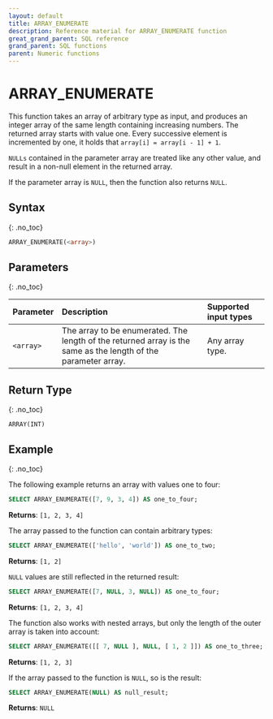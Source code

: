 ```yaml
---
layout: default
title: ARRAY_ENUMERATE
description: Reference material for ARRAY_ENUMERATE function
great_grand_parent: SQL reference
grand_parent: SQL functions
parent: Numeric functions
---
```


# ARRAY\_ENUMERATE

This function takes an array of arbitrary type as input, and produces an integer array of the same length containing increasing numbers.
The returned array starts with value one. Every successive element is incremented by one, it holds that `array[i] = array[i - 1] + 1`.

`NULLs` contained in the parameter array are treated like any other value, and result in a non-null element in the returned array.

If the parameter array is `NULL`, then the function also returns `NULL`.


## Syntax
{: .no_toc}

```sql
ARRAY_ENUMERATE(<array>)
```

## Parameters
{: .no_toc}

| Parameter | Description       | Supported input types | 
| :--------- | :------------------------ | :---------| 
| `<array>`  | The array to be enumerated. The length of the returned array is the same as the length of the parameter array. | Any array type. | 

## Return Type
{: .no_toc}

`ARRAY(INT)`

## Example 
{: .no_toc}

The following example returns an array with values one to four:
```sql
SELECT ARRAY_ENUMERATE([7, 9, 3, 4]) AS one_to_four;
```

**Returns**: `[1, 2, 3, 4]`

The array passed to the function can contain arbitrary types:
```sql
SELECT ARRAY_ENUMERATE(['hello', 'world']) AS one_to_two;
```

**Returns**: `[1, 2]`

`NULL` values are still reflected in the returned result:

```sql
SELECT ARRAY_ENUMERATE([7, NULL, 3, NULL]) AS one_to_four;
```

**Returns**: `[1, 2, 3, 4]`

The function also works with nested arrays, but only the length of the outer array is taken into account:

```sql
SELECT ARRAY_ENUMERATE([[ 7, NULL ], NULL, [ 1, 2 ]]) AS one_to_three;
```

**Returns**: `[1, 2, 3]`

If the array passed to the function is `NULL`, so is the result:

```sql
SELECT ARRAY_ENUMERATE(NULL) AS null_result;
```

**Returns**: `NULL`
